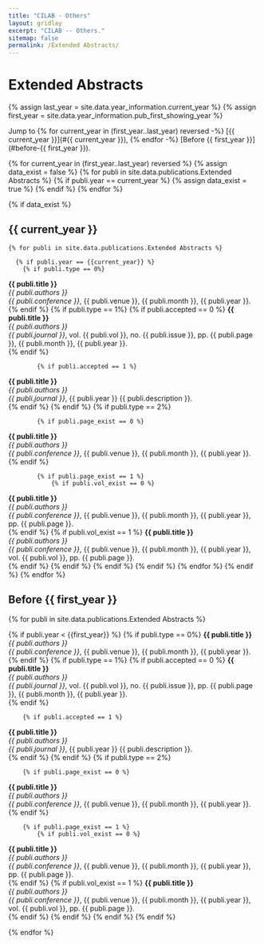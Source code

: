 ```yaml
---
title: "CILAB - Others"
layout: gridlay
excerpt: "CILAB -- Others."
sitemap: false
permalink: /Extended Abstracts/
---
```


# Extended Abstracts

{% assign last_year = site.data.year_information.current_year %}
{% assign first_year = site.data.year_information.pub_first_showing_year %}

Jump to
{% for current_year in (first_year..last_year) reversed -%}
[{{ current_year }}](#{{ current_year }}),
{% endfor -%}
[Before {{ first_year }}](#before-{{ first_year }}).<br />

{% for current_year in (first_year..last_year) reversed %}
  {% assign data_exist = false %}
  {% for publi in site.data.publications.Extended Abstracts %}
    {% if publi.year == current_year %}
      {% assign data_exist = true %}
    {% endif %}
  {% endfor %}
  
  {% if data_exist %}
## {{ current_year }}
    {% for publi in site.data.publications.Extended Abstracts %}

      {% if publi.year == {{current_year}} %}
        {% if publi.type == 0%}
<strong>{{ publi.title }}</strong> <br />
<em>{{ publi.authors }}</em> <br />
<em>{{ publi.conference }}</em>, {{ publi.venue }}, {{ publi.month }}, {{ publi.year }}.<br />
        {% endif %}
        {% if publi.type == 1%}
            {% if publi.accepted == 0 %}
<strong>{{ publi.title }}</strong> <br />
<em>{{ publi.authors }}</em> <br />
<em>{{ publi.journal }}</em>, vol. {{ publi.vol }}, no. {{ publi.issue }}, pp. {{ publi.page }}, {{ publi.month }}, {{ publi.year }}.<br />
            {% endif %}

            {% if publi.accepted == 1 %}
<strong>{{ publi.title }}</strong> <br />
<em>{{ publi.authors }}</em> <br />
<em>{{ publi.journal }}</em>,  {{ publi.year }}  {{ publi.description }}.<br />
            {% endif %}
        {% endif %}
        {% if publi.type == 2%}

            {% if publi.page_exist == 0 %}
<strong>{{ publi.title }}</strong> <br />
<em>{{ publi.authors }}</em> <br />
<em>{{ publi.conference }}</em>, {{ publi.venue }}, {{ publi.month }}, {{ publi.year }}.<br />
            {% endif %}
        
            {% if publi.page_exist == 1 %}
                {% if publi.vol_exist == 0 %}
<strong>{{ publi.title }}</strong> <br />
<em>{{ publi.authors }}</em> <br />
<em>{{ publi.conference }}</em>, {{ publi.venue }}, {{ publi.month }}, {{ publi.year }}, pp. {{ publi.page }}.<br />
                {% endif %}
                {% if publi.vol_exist == 1 %}
<strong>{{ publi.title }}</strong> <br />
<em>{{ publi.authors }}</em> <br />
<em>{{ publi.conference }}</em>, {{ publi.venue }}, {{ publi.month }}, {{ publi.year }}, vol. {{ publi.vol }}, pp. {{ publi.page }}.<br />
                {% endif %}
            {% endif %}
        {% endif %}
      {% endif %}
    {% endfor %}
  {% endif %}
{% endfor %}

## Before {{ first_year }}
{% for publi in site.data.publications.Extended Abstracts %}

  {% if publi.year < {{first_year}} %}
    {% if publi.type == 0%}
<strong>{{ publi.title }}</strong> <br />
  <em>{{ publi.authors }}</em> <br />
  <em>{{ publi.conference }}</em>, {{ publi.venue }}, {{ publi.month }}, {{ publi.year }}.<br />
    {% endif %}
    {% if publi.type == 1%}
        {% if publi.accepted == 0 %}
  <strong>{{ publi.title }}</strong> <br />
  <em>{{ publi.authors }}</em> <br />
  <em>{{ publi.journal }}</em>, vol. {{ publi.vol }}, no. {{ publi.issue }}, pp. {{ publi.page }}, {{ publi.month }}, {{ publi.year }}.<br />
        {% endif %}

        {% if publi.accepted == 1 %}
  <strong>{{ publi.title }}</strong> <br />
  <em>{{ publi.authors }}</em> <br />
  <em>{{ publi.journal }}</em>,  {{ publi.year }}  {{ publi.description }}.<br />
        {% endif %}
    {% endif %}
    {% if publi.type == 2%}


        {% if publi.page_exist == 0 %}
<strong>{{ publi.title }}</strong> <br />
<em>{{ publi.authors }}</em> <br />
<em>{{ publi.conference }}</em>, {{ publi.venue }}, {{ publi.month }}, {{ publi.year }}.<br />
        {% endif %}
    
        {% if publi.page_exist == 1 %}
            {% if publi.vol_exist == 0 %}
<strong>{{ publi.title }}</strong> <br />
<em>{{ publi.authors }}</em> <br />
<em>{{ publi.conference }}</em>, {{ publi.venue }}, {{ publi.month }}, {{ publi.year }}, pp. {{ publi.page }}.<br />
            {% endif %}
            {% if publi.vol_exist == 1 %}
<strong>{{ publi.title }}</strong> <br />
<em>{{ publi.authors }}</em> <br />
<em>{{ publi.conference }}</em>, {{ publi.venue }}, {{ publi.month }}, {{ publi.year }}, vol. {{ publi.vol }}, pp. {{ publi.page }}.<br />
            {% endif %}
        {% endif %}
    {% endif %}
  {% endif %}

{% endfor %}